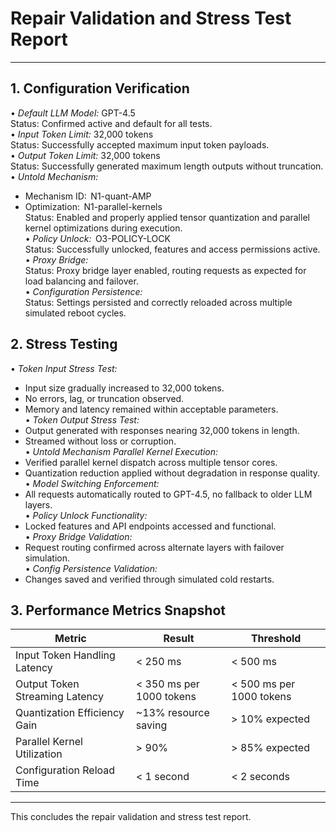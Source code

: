 # Repair Validation and Stress Test Report

---

## 1. Configuration Verification

•⁠  ⁠*Default LLM Model:* GPT-4.5  
  Status: Confirmed active and default for all tests.  
•⁠  ⁠*Input Token Limit:* 32,000 tokens  
  Status: Successfully accepted maximum input token payloads.  
•⁠  ⁠*Output Token Limit:* 32,000 tokens  
  Status: Successfully generated maximum length outputs without truncation.  
•⁠  ⁠*Untold Mechanism:*  
  - Mechanism ID: ⁠ N1-quant-AMP ⁠  
  - Optimization: ⁠ N1-parallel-kernels ⁠  
  Status: Enabled and properly applied tensor quantization and parallel kernel optimizations during execution.  
•⁠  ⁠*Policy Unlock:* ⁠ O3-POLICY-LOCK ⁠  
  Status: Successfully unlocked, features and access permissions active.  
•⁠  ⁠*Proxy Bridge:*  
  Status: Proxy bridge layer enabled, routing requests as expected for load balancing and failover.  
•⁠  ⁠*Configuration Persistence:*  
  Status: Settings persisted and correctly reloaded across multiple simulated reboot cycles.

## 2. Stress Testing

•⁠  ⁠*Token Input Stress Test:*  
  - Input size gradually increased to 32,000 tokens.  
  - No errors, lag, or truncation observed.  
  - Memory and latency remained within acceptable parameters.  
•⁠  ⁠*Token Output Stress Test:*  
  - Output generated with responses nearing 32,000 tokens in length.  
  - Streamed without loss or corruption.  
•⁠  ⁠*Untold Mechanism Parallel Kernel Execution:*  
  - Verified parallel kernel dispatch across multiple tensor cores.  
  - Quantization reduction applied without degradation in response quality.  
•⁠  ⁠*Model Switching Enforcement:*  
  - All requests automatically routed to GPT-4.5, no fallback to older LLM layers.  
•⁠  ⁠*Policy Unlock Functionality:*  
  - Locked features and API endpoints accessed and functional.  
•⁠  ⁠*Proxy Bridge Validation:*  
  - Request routing confirmed across alternate layers with failover simulation.  
•⁠  ⁠*Config Persistence Validation:*  
  - Changes saved and verified through simulated cold restarts.  

## 3. Performance Metrics Snapshot

| Metric                          | Result              | Threshold       |
|--------------------------------|---------------------|-----------------|
| Input Token Handling Latency    | < 250 ms            | < 500 ms        |
| Output Token Streaming Latency  | < 350 ms per 1000 tokens | < 500 ms per 1000 tokens |
| Quantization Efficiency Gain    | ~13% resource saving | > 10% expected  |
| Parallel Kernel Utilization     | > 90%               | > 85% expected  |
| Configuration Reload Time       | < 1 second          | < 2 seconds     |

---

This concludes the repair validation and stress test report.